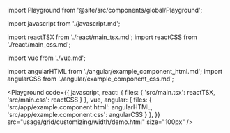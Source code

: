 import Playground from '@site/src/components/global/Playground';

import javascript from './javascript.md';

import reactTSX from './react/main_tsx.md';
import reactCSS from './react/main_css.md';

import vue from './vue.md';

import angularHTML from './angular/example_component_html.md';
import angularCSS from './angular/example_component_css.md';

<Playground
  code={{
    javascript,
    react: {
      files: {
        'src/main.tsx': reactTSX,
        'src/main.css': reactCSS
      }
    },
    vue,
    angular: {
      files: {
        'src/app/example.component.html': angularHTML,
        'src/app/example.component.css': angularCSS
      }
    },
  }}
  src="usage/grid/customizing/width/demo.html"
  size="100px"
/>
